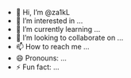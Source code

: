 - 👋 Hi, I’m @za1kL
- 👀 I’m interested in ...
- 🌱 I’m currently learning ...
- 💞️ I’m looking to collaborate on ...
- 📫 How to reach me ...
- 😄 Pronouns: ...
- ⚡ Fun fact: ...

<!---
za1kL/za1kL is a ✨ special ✨ repository because its `README.md` (this file) appears on your GitHub profile.
You can click the Preview link to take a look at your changes.
--->
